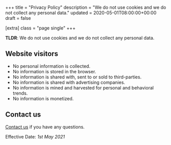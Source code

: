 +++
title = "Privacy Policy"
description = "We do not use cookies and we do not collect any personal data."
updated = 2020-05-01T08:00:00+00:00
draft = false

[extra]
class = "page single"
+++

__TLDR__: We do not use cookies and we do not collect any personal data.

## Website visitors

- No personal information is collected.
- No information is stored in the browser.
- No information is shared with, sent to or sold to third-parties.
- No information is shared with advertising companies.
- No information is mined and harvested for personal and behavioral trends.
- No information is monetized.

## Contact us

[Contact us](https://github.com/aaranxu/adidoks) if you have any questions.

Effective Date: _1st May 2021_
